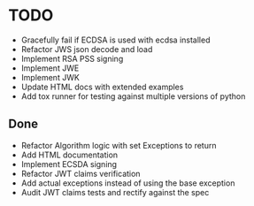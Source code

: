 # TODO

* Gracefully fail if ECDSA is used with ecdsa installed
* Refactor JWS json decode and load
* Implement RSA PSS signing
* Implement JWE
* Implement JWK
* Update HTML docs with extended examples
* Add tox runner for testing against multiple versions of python


## Done

* Refactor Algorithm logic with set Exceptions to return
* Add HTML documentation
* Implement ECSDA signing
* Refactor JWT claims verification
* Add actual exceptions instead of using the base exception
* Audit JWT claims tests and rectify against the spec
